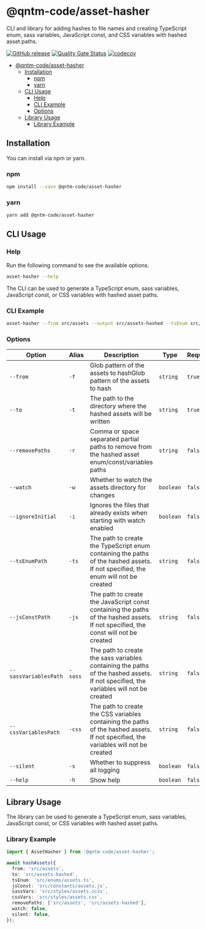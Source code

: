 # @qntm-code/asset-hasher

CLI and library for adding hashes to file names and creating TypeScript enum, sass variables, JavaScript const, and CSS variables with hashed asset paths.

[![GitHub release](https://img.shields.io/github/release/bameyrick/asset-hasher.svg)](https://github.com/bameyrick/asset-hasher/releases)
[![Quality Gate Status](https://sonarcloud.io/api/project_badges/measure?project=bameyrick_asset-hasher&metric=alert_status)](https://sonarcloud.io/summary/new_code?id=bameyrick_asset-hasher)
[![codecov](https://codecov.io/gh/bameyrick/asset-hasher/branch/main/graph/badge.svg)](https://codecov.io/gh/bameyrick/asset-hasher)

- [@qntm-code/asset-hasher](#qntm-codeasset-hasher)
  - [Installation](#installation)
    - [npm](#npm)
    - [yarn](#yarn)
  - [CLI Usage](#cli-usage)
    - [Help](#help)
    - [CLI Example](#cli-example)
    - [Options](#options)
  - [Library Usage](#library-usage)
    - [Library Example](#library-example)

## Installation

You can install via npm or yarn.

### npm

```bash
npm install --save @qntm-code/asset-hasher
```

### yarn

```bash
yarn add @qntm-code/asset-hasher
```

## CLI Usage

### Help

Run the following command to see the available options.

```bash
asset-hasher --help
```

The CLI can be used to generate a TypeScript enum, sass variables, JavaScript const, or CSS variables with hashed asset paths.

### CLI Example

```bash
asset-hasher --from src/assets --output src/assets-hashed --tsEnum src/enums/assets.ts
```

### Options

| Option                | Alias   | Description                                                                                                                          | Type      | Required |
| --------------------- | ------- | ------------------------------------------------------------------------------------------------------------------------------------ | --------- | -------- |
| `--from`              | `-f`    | Glob pattern of the assets to hashGlob pattern of the assets to hash                                                                 | `string`  | `true`   |
| `--to`                | `-t`    | The path to the directory where the hashed assets will be written                                                                    | `string`  | `true`   |
| `--removePaths`       | `-r`    | Comma or space separated partial paths to remove from the hashed asset enum/const/variables paths                                    | `string`  | `false`  |
| `--watch`             | `-w`    | Whether to watch the assets directory for changes                                                                                    | `boolean` | `false`  |
| `--ignoreInitial`     | `-i`    | Ignores the files that already exists when starting with watch enabled                                                               | `boolean` | `false`  |
| `--tsEnumPath`        | `-ts`   | The path to create the TypeScript enum containing the paths of the hashed assets. If not specified, the enum will not be created     | `string`  | `false`  |
| `--jsConstPath`       | `-js`   | The path to create the JavaScript const containing the paths of the hashed assets. If not specified, the const will not be created   | `string`  | `false`  |
| `--sassVariablesPath` | `-sass` | The path to create the sass variables containing the paths of the hashed assets. If not specified, the variables will not be created | `string`  | `false`  |
| `--cssVariablesPath`  | `-css`  | The path to create the CSS variables containing the paths of the hashed assets. If not specified, the variables will not be created  | `string`  | `false`  |
| `--silent`            | `-s`    | Whether to suppress all logging                                                                                                      | `boolean` | `false`  |
| `--help`              | `-h`    | Show help                                                                                                                            | `boolean` | `false`  |

## Library Usage

The library can be used to generate a TypeScript enum, sass variables, JavaScript const, or CSS variables with hashed asset paths.

### Library Example

```typescript
import { AssetHasher } from '@qntm-code/asset-hasher';

await hashAssets({
  from: 'src/assets',
  to: 'src/assets-hashed',
  tsEnum: 'src/enums/assets.ts',
  jsConst: 'src/constants/assets.js',
  sassVars: 'src/styles/assets.scss',
  cssVars: 'src/styles/assets.css',
  removePaths: ['src/assets', 'src/assets-hashed'],
  watch: false,
  silent: false,
});
```
